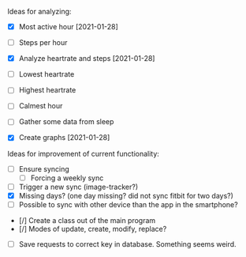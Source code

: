 Ideas for analyzing:
- [X] Most active hour [2021-01-28]
- [ ] Steps per hour
- [X] Analyze heartrate and steps [2021-01-28]

- [ ] Lowest heartrate
- [ ] Highest heartrate
- [ ] Calmest hour
 
- [ ] Gather some data from sleep

- [X] Create graphs [2021-01-28]

Ideas for improvement of current functionality:

- [ ] Ensure syncing
  - [ ] Forcing a weekly sync
- [ ] Trigger a new sync (image-tracker?)
- [x] Missing days? (one day missing? did not sync fitbit for two days?)
- [ ] Possible to sync with other device than the app in the smartphone?
- [/] Create a class out of the main program
- [/] Modes of update, create, modify, replace?
- [ ] Save requests to correct key in database. Something seems weird.
